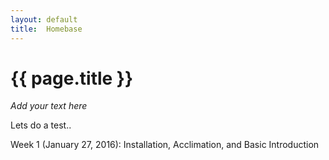 ```yaml
---
layout: default
title:  Homebase
---
```


# {{ page.title }}


_Add your text here_

Lets do a test..

Week 1 (January 27, 2016): Installation, Acclimation, and Basic Introduction
